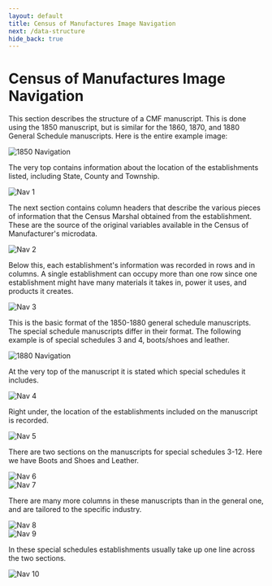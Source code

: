```yaml
---
layout: default
title: Census of Manufactures Image Navigation
next: /data-structure
hide_back: true
---
```


# Census of Manufactures Image Navigation

This section describes the structure of a CMF manuscript. This is done using the 1850 manuscript, but is similar for the 1860, 1870, and 1880 General Schedule manuscripts. Here is the entire example image:

<div>
  <img src="{{ '/assets/images/1850_NAV.png' | relative_url }}" alt="1850 Navigation">
</div>

The very top contains information about the location of the establishments listed, including State, County and Township.

<div>
  <img src="{{ '/assets/images/nav_1.png' | relative_url }}" alt="Nav 1">
</div>

The next section contains column headers that describe the various pieces of information that the Census Marshal obtained from the establishment. These are the source of the original variables available in the Census of Manufacturer's microdata.

<div>
  <img src="{{ '/assets/images/nav_2.png' | relative_url }}" alt="Nav 2">
</div>

Below this, each establishment's information was recorded in rows and in columns. A single establishment can occupy more than one row since one establishment might have many materials it takes in, power it uses, and products it creates.

<div>
  <img src="{{ '/assets/images/nav_3.png' | relative_url }}" alt="Nav 3">
</div>

This is the basic format of the 1850-1880 general schedule manuscripts. The special schedule manuscripts differ in their format. The following example is of special schedules 3 and 4, boots/shoes and leather.

<div>
  <img src="{{ '/assets/images/1880_NAV.png' | relative_url }}" alt="1880 Navigation">
</div>

At the very top of the manuscript it is stated which special schedules it includes.

<div>
  <img src="{{ '/assets/images/nav_4.png' | relative_url }}" alt="Nav 4">
</div>

Right under, the location of the establishments included on the manuscript is recorded.

<div>
  <img src="{{ '/assets/images/nav_5.png' | relative_url }}" alt="Nav 5">
</div>

There are two sections on the manuscripts for special schedules 3-12. Here we have Boots and Shoes and Leather.

<div>
  <img src="{{ '/assets/images/nav_6.png' | relative_url }}" alt="Nav 6">
</div>

<div>
  <img src="{{ '/assets/images/nav_7.png' | relative_url }}" alt="Nav 7">
</div>

There are many more columns in these manuscripts than in the general one, and are tailored to the specific industry.

<div>
  <img src="{{ '/assets/images/nav_8.png' | relative_url }}" alt="Nav 8">
</div>

<div>
  <img src="{{ '/assets/images/nav_9.png' | relative_url }}" alt="Nav 9">
</div>

In these special schedules establishments usually take up one line across the two sections.

<div>
  <img src="{{ '/assets/images/nav_10.png' | relative_url }}" alt="Nav 10">
</div>

